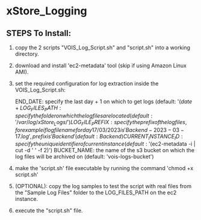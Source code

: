 # xStore_Logging

## STEPS To Install:

1. copy the 2 scripts "VOIS_Log_Script.sh" and "script.sh" into a working directory.

2. download and install 'ec2-metadata' tool (skip if using Amazon Linux AMI).

3. set the required configuration for log extraction inside the VOIS_Log_Script.sh:

    END_DATE: specify the last day + 1 on which to get logs (default: '$(date +%Y-%m-%d)')
    LOG_FILES_PATH: specify the folder on which the log files are located (default: '/var/log/xStore_Logs/')
    LOG_FILE_PREFIX: specify the prefix of the log files, for example if log file name for day 17/03/2023 is 'Backend-2023-03-17.log', prefix is 'Backend' (default: Backend)
    CURRENT_INSTANCE_ID: specify the unique identifier of current instance (default: '$(ec2-metadata -i | cut -d ' ' -f 2)')
    BUCKET_NAME: the name of the s3 bucket on which the log files will be archived on (default: 'vois-logs-bucket')
    
4. make the 'script.sh' file executable by running the command 'chmod +x script.sh'

5. (OPTIONAL): copy the log samples to test the script with real files from the "Sample Log Files" folder to the LOG_FILES_PATH on the ec2 instance.

6. execute the "script.sh" file. 
  

